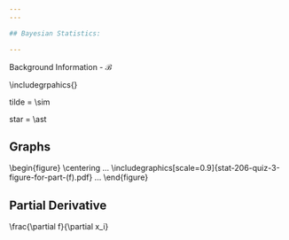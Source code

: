 ```yaml
---
---

## Bayesian Statistics:

---
```


Background Information - $\mathcal{B}$

\\includegrpahics{}

tilde = \\sim

star = \\ast

## Graphs

\\begin{figure}
\\centering
...
\\includegraphics\[scale=0.9]{stat-206-quiz-3-figure-for-part-(f).pdf}
...
\\end{figure}

## Partial Derivative

\\frac{\partial f}{\partial x_i}
